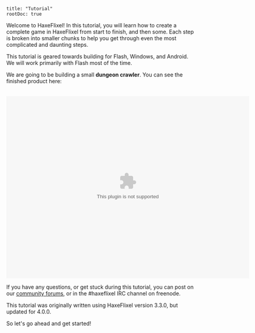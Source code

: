 ```
title: "Tutorial"
rootDoc: true
```

Welcome to HaxeFlixel! In this tutorial, you will learn how to create a complete game in HaxeFlixel from start to finish, and then some. Each step is broken into smaller chunks to help you get through even the most complicated and daunting steps.

This tutorial is geared towards building for Flash, Windows, and Android. We will work primarily with Flash most of the time.

We are going to be building a small **dungeon crawler**. You can see the finished product here:

<br/>
<object width="640" height="480">
    <param name="movie" value="http://haxeflixel.com/demos/swf/TurnBasedRPG.swf">
    <embed src="http://haxeflixel.com/demos/swf/TurnBasedRPG.swf" width="640" height="480">
    </embed>
</object>
<br/>


If you have any questions, or get stuck during this tutorial, you can post on our [community forums](http://forum.haxeflixel.com/), or in the #haxeflixel IRC channel on freenode.

This tutorial was originally written using HaxeFlixel version 3.3.0, but updated for 4.0.0.

So let's go ahead and get started!

